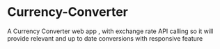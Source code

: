 # Currency-Converter
 A Currency Converter web app , with exchange rate API calling so it will provide relevant and up to date conversions with responsive feature
